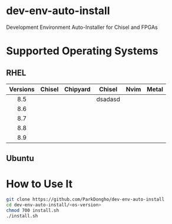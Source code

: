 dev-env-auto-install
===
Development Environment Auto-Installer for Chisel and FPGAs

# Supported Operating Systems
## RHEL

| Versions | Chisel | Chipyard | Chisel  | Nvim | Metal |
|:--------:|:------:|:--------:|:-------:|:----:|:-----:|
|   8.5    |        |          | dsadasd |      |       |
|   8.6    |        |          |         |      |       |
|   8.7    |        |          |         |      |       |
|   8.8    |        |          |         |      |       |
|   8.9    |        |          |         |      |       |

## Ubuntu

# How to Use It
```bash
git clone https://github.com/ParkDongho/dev-env-auto-install
cd dev-env-auto-install/<os-version>
chmod 700 install.sh
./install.sh
```
